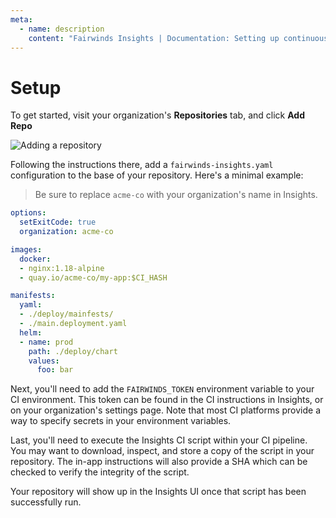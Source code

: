```yaml
---
meta:
  - name: description
    content: "Fairwinds Insights | Documentation: Setting up continuous integration. "
---
```

# Setup
To get started, visit your organization's **Repositories** tab, and click **Add Repo**

<img :src="$withBase('/img/add-repo.png')" alt="Adding a repository">

Following the instructions there, add a `fairwinds-insights.yaml` configuration to the base
of your repository. Here's a minimal example:

> Be sure to replace `acme-co` with your organization's name in Insights.
```yaml
options:
  setExitCode: true
  organization: acme-co

images:
  docker:
  - nginx:1.18-alpine
  - quay.io/acme-co/my-app:$CI_HASH

manifests:
  yaml:
  - ./deploy/mainfests/
  - ./main.deployment.yaml
  helm:
  - name: prod
    path: ./deploy/chart
    values:
      foo: bar
```

Next, you'll need to add the `FAIRWINDS_TOKEN` environment variable to your CI environment. This
token can be found in the CI instructions in Insights, or on your organization's settings page. Note that
most CI platforms provide a way to specify secrets in your environment variables.

Last, you'll need to execute the Insights CI script within your CI pipeline.
You may want to download, inspect, and store a copy of the script in your repository.
The in-app instructions will also provide a SHA which can be checked to verify the integrity of the script.

Your repository will show up in the Insights UI once that script has been successfully run.
